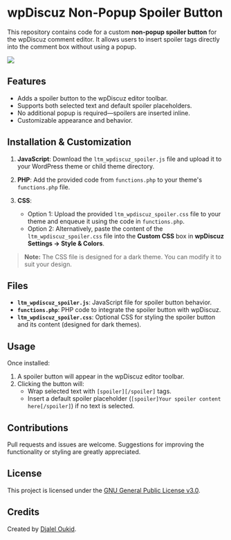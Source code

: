# wpDiscuz Non-Popup Spoiler Button

This repository contains code for a custom **non-popup spoiler button** for the wpDiscuz comment editor. It allows users to insert spoiler tags directly into the comment box without using a popup.

<a href="https://www.buymeacoffee.com/linuxtechmore"><img src="https://img.buymeacoffee.com/button-api/?text=Buy me a coffee&emoji=&slug=linuxtechmore&button_colour=FFDD00&font_colour=000000&font_family=Cookie&outline_colour=000000&coffee_colour=ffffff" /></a>

## Features
- Adds a spoiler button to the wpDiscuz editor toolbar.
- Supports both selected text and default spoiler placeholders.
- No additional popup is required—spoilers are inserted inline.
- Customizable appearance and behavior.

## Installation & Customization
1. **JavaScript**: Download the `ltm_wpdiscuz_spoiler.js` file and upload it to your WordPress theme or child theme directory.
2. **PHP**: Add the provided code from `functions.php` to your theme's `functions.php` file.
3. **CSS**:

   - Option 1: Upload the provided `ltm_wpdiscuz_spoiler.css` file to your theme and enqueue it using the code in `functions.php`.
   - Option 2: Alternatively, paste the content of the `ltm_wpdiscuz_spoiler.css` file into the **Custom CSS** box in **wpDiscuz Settings → Style & Colors**.

> **Note:** The CSS file is designed for a dark theme. You can modify it to suit your design.

## Files
- **`ltm_wpdiscuz_spoiler.js`**: JavaScript file for spoiler button behavior.
- **`functions.php`**: PHP code to integrate the spoiler button with wpDiscuz.
- **`ltm_wpdiscuz_spoiler.css`**: Optional CSS for styling the spoiler button and its content (designed for dark themes).

## Usage
Once installed:
1. A spoiler button will appear in the wpDiscuz editor toolbar.
2. Clicking the button will:
   - Wrap selected text with `[spoiler][/spoiler]` tags.
   - Insert a default spoiler placeholder (`[spoiler]Your spoiler content here[/spoiler]`) if no text is selected.

## Contributions
Pull requests and issues are welcome. Suggestions for improving the functionality or styling are greatly appreciated.

## License
This project is licensed under the [GNU General Public License v3.0](https://www.gnu.org/licenses/gpl-3.0.html).

## Credits
Created by [Djalel Oukid](https://github.com/sniper1720).
